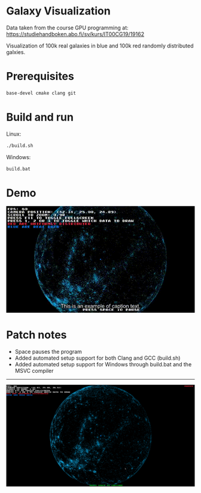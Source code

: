 # Galaxy Visualization

Data taken from the course GPU programming at: https://studiehandboken.abo.fi/sv/kurs/IT00CG19/19162

Visualization of 100k real galaxies in blue and 100k red randomly distributed galxies.


# Prerequisites

```bash
base-devel cmake clang git
```

# Build and run

Linux:

```bash
./build.sh
```

Windows:

```cmd
build.bat
```

# Demo

![demo](demo.gif "demo.gif")


# Patch notes

-   Space pauses the program
-   Added automated setup support for both Clang and GCC (build.sh)
-   Added automated setup support for Windows through build.bat and the MSVC compiler

---

![screen](screenshot.png "screenshot.png")
